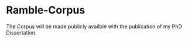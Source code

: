 # Ramble-Corpus

The Corpus will be made publicly availble with the publication of my PhD Dissertation.

